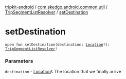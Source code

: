 [tripkit-android](../../index.md) / [com.skedgo.android.common.util](../index.md) / [TripSegmentListResolver](index.md) / [setDestination](./set-destination.md)

# setDestination

`open fun setDestination(destination: `[`Location`](../../com.skedgo.android.common.model/-location/index.md)`!): `[`TripSegmentListResolver`](index.md)`!`

### Parameters

`destination` - [Location](../../com.skedgo.android.common.model/-location/index.md)!: The location that we finally arrive